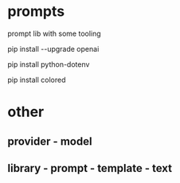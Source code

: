 # prompts
prompt lib with some tooling

pip install --upgrade openai

pip install python-dotenv

pip install colored

# other

## provider - model
## library - prompt - template - text